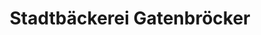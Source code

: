 ---
title: "Stadtbäckerei Gatenbröcker"
url: /bochum/stadtbaeckerei-gatenbroecker-hoentroper-strasse/
shop: Bäckerei
---